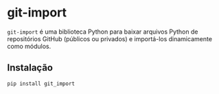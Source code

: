 # git-import

`git-import` é uma biblioteca Python para baixar arquivos Python de repositórios GitHub (públicos ou privados) e importá-los dinamicamente como módulos.

## Instalação

```bash
pip install git_import